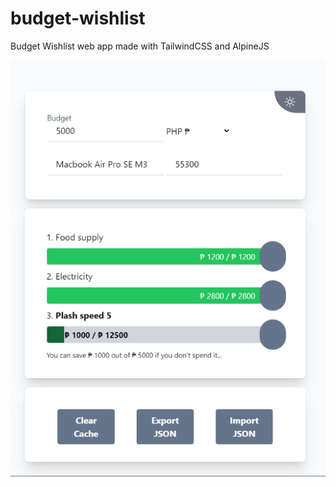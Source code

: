 # budget-wishlist

Budget Wishlist web app made with TailwindCSS and AlpineJS


![](./images/budget-wishlist-preview.png)
